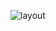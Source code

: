 
![layout](https://docs.espressif.com/projects/esp-idf/en/latest/esp32c3/_images/esp32-c3-devkitm-1-v1-pinout.jpg)